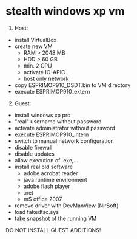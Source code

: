 # stealth windows xp vm

1. Host:
* install VirtualBox
* create new VM
  * RAM > 2048 MB
  * HDD > 60 GB
  * min. 2 CPU
  * activate IO-APIC
  * host only network
* copy ESPRIMOP910_DSDT.bin to VM directory
* execute ESPRIMOP910_extern

2. Guest:
* install windows xp pro
* "real" username without password
* activate administrator without password
* execute ESPRIMOP910_intern
* switch to manual network configuration
* disable firewall
* disable updates
* allow execution of .exe,...
* install real old software
  * adobe acrobat reader
  * java runtime environment
  * adobe flash player
  * .net
  * m$ office 2007
* remove driver with DevManView (NirSoft)
* load fakedtsc.sys
* take snapshot of the running VM

DO NOT INSTALL GUEST ADDITIONS!
